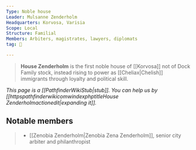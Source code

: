 ```yaml
---
Type: Noble house
Leader: Mulsanne Zenderholm
Headquarters: Korvosa, Varisia
Scope: Local
Structure: Familial
Members: Arbiters, magistrates, lawyers, diplomats
tag: 👥

---
```


> **House Zenderholm** is the first noble house of [[Korvosa]] not of Dock Family stock, instead rising to power as [[Cheliax|Chelish]] immigrants through loyalty and political skill.



*This page is a [[PathfinderWikiStub|stub]]. You can help us by [[httpspathfinderwikicomwindexphptitleHouse Zenderholmactionedit|expanding it]].*


## Notable members

> - [[Zenobia Zenderholm|Zenobia Zena Zenderholm]], senior city arbiter and philanthropist







